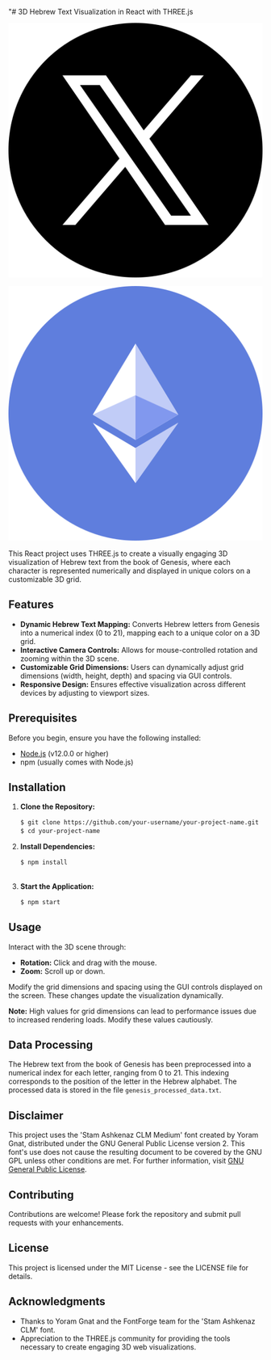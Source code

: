 "# 3D Hebrew Text Visualization in React with THREE.js

[![Twitter Follow](https://raw.githubusercontent.com/hiddenintheworld/Hebrew-Text-3D-Visualization/main/public/assets/twitter.png)](https://twitter.com/hiddeninworld)

[![Etherscan](https://raw.githubusercontent.com/hiddenintheworld/Hebrew-Text-3D-Visualization/main/public/assets/ethereum.png)](https://etherscan.io/address/0xbc7b2461bfaa2fb47bd8f632d0c797c3bfd93b93)

This React project uses THREE.js to create a visually engaging 3D visualization of Hebrew text from the book of Genesis, where each character is represented numerically and displayed in unique colors on a customizable 3D grid.

## Features

- **Dynamic Hebrew Text Mapping:** Converts Hebrew letters from Genesis into a numerical index (0 to 21), mapping each to a unique color on a 3D grid.
- **Interactive Camera Controls:** Allows for mouse-controlled rotation and zooming within the 3D scene.
- **Customizable Grid Dimensions:** Users can dynamically adjust grid dimensions (width, height, depth) and spacing via GUI controls.
- **Responsive Design:** Ensures effective visualization across different devices by adjusting to viewport sizes.

## Prerequisites

Before you begin, ensure you have the following installed:
- [Node.js](https://nodejs.org/) (v12.0.0 or higher)
- npm (usually comes with Node.js)

## Installation

1. **Clone the Repository:**
   ```sh
   $ git clone https://github.com/your-username/your-project-name.git
   $ cd your-project-name


2. **Install Dependencies:**
   ```sh
   $ npm install
  
3. **Start the Application:**
   ```sh
   $ npm start
   
## Usage

Interact with the 3D scene through:

- **Rotation:** Click and drag with the mouse.
- **Zoom:** Scroll up or down.

Modify the grid dimensions and spacing using the GUI controls displayed on the screen. These changes update the visualization dynamically.

**Note:** High values for grid dimensions can lead to performance issues due to increased rendering loads. Modify these values cautiously.

## Data Processing

The Hebrew text from the book of Genesis has been preprocessed into a numerical index for each letter, ranging from 0 to 21. This indexing corresponds to the position of the letter in the Hebrew alphabet. The processed data is stored in the file `genesis_processed_data.txt`.

## Disclaimer

This project uses the 'Stam Ashkenaz CLM Medium' font created by Yoram Gnat, distributed under the GNU General Public License version 2. This font's use does not cause the resulting document to be covered by the GNU GPL unless other conditions are met. For further information, visit [GNU General Public License](http://www.gnu.org/licenses/gpl.html).

## Contributing

Contributions are welcome! Please fork the repository and submit pull requests with your enhancements.

## License

This project is licensed under the MIT License - see the LICENSE file for details.

## Acknowledgments

- Thanks to Yoram Gnat and the FontForge team for the 'Stam Ashkenaz CLM' font.
- Appreciation to the THREE.js community for providing the tools necessary to create engaging 3D web visualizations.


  
